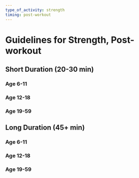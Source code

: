 ```yaml
---
type_of_activity: strength
timing: post-workout
---
```


# Guidelines for Strength, Post-workout

## Short Duration (20-30 min)

### Age 6-11

### Age 12-18

### Age 19-59

## Long Duration (45+ min)

### Age 6-11

### Age 12-18

### Age 19-59
